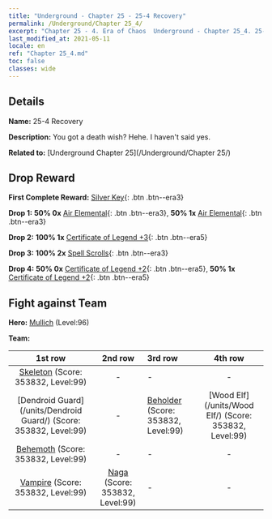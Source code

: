 ```yaml
---
title: "Underground - Chapter 25 - 25-4 Recovery"
permalink: /Underground/Chapter 25_4/
excerpt: "Chapter 25 - 4. Era of Chaos  Underground - Chapter 25_4. 25-4 Recovery"
last_modified_at: 2021-05-11
locale: en
ref: "Chapter 25_4.md"
toc: false
classes: wide
---
```


## Details

 **Name:** 25-4 Recovery

 **Description:** You got a death wish? Hehe. I haven't said yes.

 **Related to:** [Underground Chapter 25](/Underground/Chapter 25/)

## Drop Reward

 **First Complete Reward:** [Silver Key](/Items/con_693/){: .btn .btn--era3}

 **Drop 1:** **50% 0x** [Air Elemental](/Items/her_448/){: .btn .btn--era3}, **50% 1x** [Air Elemental](/Items/her_448/){: .btn .btn--era3}

 **Drop 2:** **100% 1x** [Certificate of Legend +3](/Items/mat_88/){: .btn .btn--era5}

 **Drop 3:** **100% 2x** [Spell Scrolls](/Items/con_694/){: .btn .btn--era3}

 **Drop 4:** **50% 0x** [Certificate of Legend +2](/Items/mat_81/){: .btn .btn--era5}, **50% 1x** [Certificate of Legend +2](/Items/mat_81/){: .btn .btn--era5}


## Fight against Team
 **Hero:** [Mullich](/heroes/Mullich/) (Level:96)

 **Team:**


  | 1st row | 2nd row | 3rd row | 4th row |
  |:----:|:----:|:----|:----:|
  | [Skeleton](/units/Skeleton/) (Score: 353832, Level:99)  | - | - | - |
  | [Dendroid Guard](/units/Dendroid Guard/) (Score: 353832, Level:99)  | - | [Beholder](/units/Beholder/) (Score: 353832, Level:99)  | [Wood Elf](/units/Wood Elf/) (Score: 353832, Level:99)  |
  | [Behemoth](/units/Behemoth/) (Score: 353832, Level:99)  | - | - | - |
  | [Vampire](/units/Vampire/) (Score: 353832, Level:99)  | [Naga](/units/Naga/) (Score: 353832, Level:99)  | - | - |


